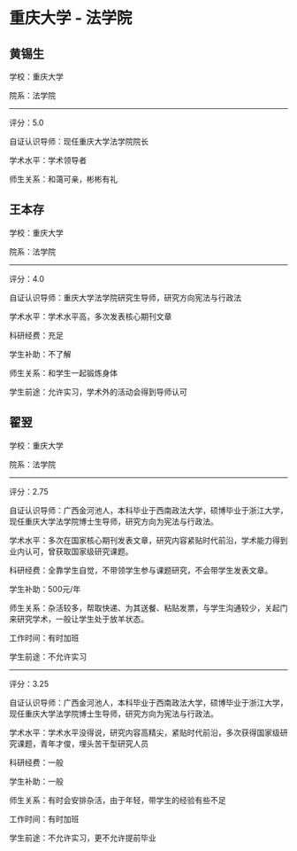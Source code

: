 # 重庆大学 - 法学院

## 黄锡生

学校：重庆大学

院系：法学院

* * *

评分：5.0

自证认识导师：现任重庆大学法学院院长

学术水平：学术领导者

师生关系：和蔼可亲，彬彬有礼

## 王本存

学校：重庆大学

院系：法学院

* * *

评分：4.0

自证认识导师：重庆大学法学院研究生导师，研究方向宪法与行政法

学术水平：学术水平高，多次发表核心期刊文章

科研经费：充足

学生补助：不了解

师生关系：和学生一起锻炼身体

学生前途：允许实习，学术外的活动会得到导师认可

## 翟翌

学校：重庆大学

院系：法学院

* * *

评分：2.75

自证认识导师：广西金河池人，本科毕业于西南政法大学，硕博毕业于浙江大学，现任重庆大学法学院博士生导师，研究方向为宪法与行政法。

学术水平：多次在国家核心期刊发表文章，研究内容紧贴时代前沿，学术能力得到业内认可，曾获取国家级研究课题。

科研经费：全靠学生自觉，不带领学生参与课题研究，不会带学生发表文章。

学生补助：500元/年

师生关系：杂活较多，帮取快递、为其送餐、粘贴发票，与学生沟通较少，关起门来研究学术，一般让学生处于放羊状态。

工作时间：有时加班

学生前途：不允许实习

* * *

评分：3.25

自证认识导师：广西金河池人，本科毕业于西南政法大学，硕博毕业于浙江大学，现任重庆大学法学院博士生导师，研究方向为宪法与行政法。

学术水平：学术水平没得说，研究内容高精尖，紧贴时代前沿，多次获得国家级研究课题，青年才俊，埋头苦干型研究人员

科研经费：一般

学生补助：一般

师生关系：有时会安排杂活，由于年轻，带学生的经验有些不足

工作时间：有时加班

学生前途：不允许实习，更不允许提前毕业